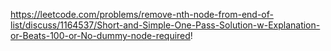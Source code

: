 https://leetcode.com/problems/remove-nth-node-from-end-of-list/discuss/1164537/Short-and-Simple-One-Pass-Solution-w-Explanation-or-Beats-100-or-No-dummy-node-required!
